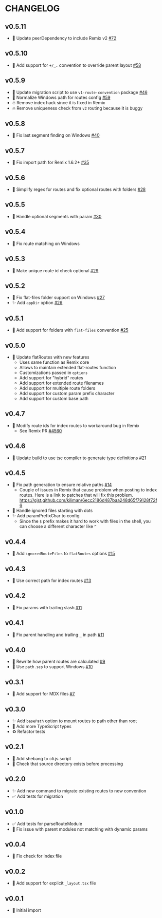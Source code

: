 # CHANGELOG

## v0.5.11

- 🔨 Update peerDependency to include Remix v2 [#72](https://github.com/kiliman/remix-flat-routes/pull/72)

## v0.5.10

- 🔨 Add support for `+/_.` convention to override parent layout [#58](https://github.com/kiliman/remix-flat-routes/issues/58)

## v0.5.9

- 🔨 Update migration script to use `v1-route-convention` package [#46](https://github.com/kiliman/remix-flat-routes/issues/46)
- 🐛 Normalize Windows path for routes config [#59](https://github.com/kiliman/remix-flat-routes/issues/59)
- 🔥 Remove index hack since it is fixed in Remix
- 🔥 Remove uniqueness check from `v2` routing because it is buggy

## v0.5.8

- 🐛 Fix last segment finding on Windows [#40](https://github.com/kiliman/remix-flat-routes/pull/40)

## v0.5.7

- 🐛 Fix import path for Remix 1.6.2+ [#35](https://github.com/kiliman/remix-flat-routes/pull/35)

## v0.5.6

- 🐛 Simplify regex for routes and fix optional routes with folders [#28](https://github.com/kiliman/remix-flat-routes/issues/28)

## v0.5.5

- 🐛 Handle optional segments with param [#30](https://github.com/kiliman/remix-flat-routes/issues/30)

## v0.5.4

- 🐛 Fix route matching on Windows

## v0.5.3

- 🐛 Make unique route id check optional [#29](https://github.com/kiliman/remix-flat-routes/issues/29)

## v0.5.2

- 🐛 Fix flat-files folder support on Windows [#27](https://github.com/kiliman/remix-flat-routes/issues/27)
- ✨ Add `appDir` option [#26](https://github.com/kiliman/remix-flat-routes/issues/26)

## v0.5.1

- 🔨 Add support for folders with `flat-files` convention [#25](https://github.com/kiliman/remix-flat-routes/discussions/25)

## v0.5.0

- 🔨 Update flatRoutes with new features
  - Uses same function as Remix core
  - Allows to maintain extended flat-routes function
  - Customizations passed in `options`
  - Add support for "hybrid" routes
  - Add support for extended route filenames
  - Add support for multiple route folders
  - Add support for custom param prefix character
  - Add support for custom base path

## v0.4.7

- 🔨 Modify route ids for index routes to workaround bug in Remix
  - See Remix PR [#4560](https://github.com/remix-run/remix/pull/4560)

## v0.4.6

- 🔨 Update build to use tsc compiler to generate type definitions [#21](https://github.com/kiliman/remix-flat-routes/issues/21)

## v0.4.5

- 🐛 Fix path generation to ensure relative paths [#14](https://github.com/kiliman/remix-flat-routes/issues/14)
  - Couple of issues in Remix that cause problem when posting to index routes. Here is a link to patches that will fix this problem. https://gist.github.com/kiliman/6ecc2186d487baa248d65f79128f72f6
- 🐛 Handle ignored files starting with dots
- ✨ Add paramPrefixChar to config
  - Since the `$` prefix makes it hard to work with files in the shell, you can choose a different character like `^`

## v0.4.4

- 🔨 Add `ignoredRouteFiles` to `flatRoutes` options [#15](https://github.com/kiliman/remix-flat-routes/issues/15)

## v0.4.3

- 🐛 Use correct path for index routes [#13](https://github.com/kiliman/remix-flat-routes/issues/13)

## v0.4.2

- 🐛 Fix params with trailing slash [#11](https://github.com/kiliman/remix-flat-routes/issues/11)

## v0.4.1

- 🐛 Fix parent handling and trailing `_` in path [#11](https://github.com/kiliman/remix-flat-routes/issues/11)

## v0.4.0

- 🔨 Rewrite how parent routes are calculated [#9](https://github.com/kiliman/remix-flat-routes/issues/9)
- 🐛 Use `path.sep` to support Windows [#10](https://github.com/kiliman/remix-flat-routes/issues/10)

## v0.3.1

- 🔨 Add support for MDX files [#7](https://github.com/kiliman/remix-flat-routes/pull/6)

## v0.3.0

- ✨ Add `basePath` option to mount routes to path other than root
- 🔨 Add more TypeScript types
- ♻️ Refactor tests

## v0.2.1

- 🔨 Add shebang to cli.js script
- 🔨 Check that source directory exists before processing

## v0.2.0

- ✨ Add new command to migrate existing routes to new convention
- ✅ Add tests for migration

## v0.1.0

- ✅ Add tests for parseRouteModule
- 🐛 Fix issue with parent modules not matching with dynamic params

## v0.0.4

- 🐛 Fix check for index file

## v0.0.2

- 🔨 Add support for explicit `_layout.tsx` file

## v0.0.1

- 🎉 Initial import
